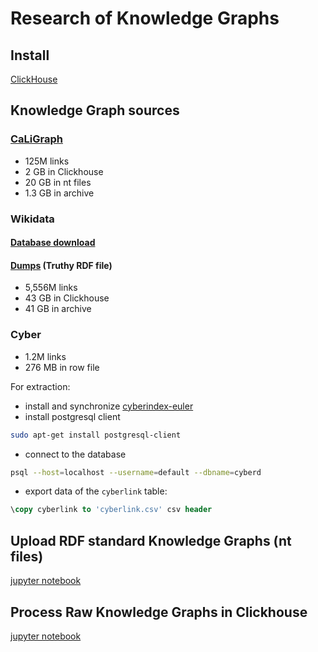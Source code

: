 # Research of Knowledge Graphs 
## Install
[ClickHouse](https://clickhouse.tech/docs/en/getting-started/install/)
## Knowledge Graph sources
### [CaLiGraph](http://caligraph.org/resources.html)  
- 125M links  
- 2 GB in Clickhouse  
- 20 GB in nt files  
- 1.3 GB in archive  
### Wikidata
#### [Database download](https://www.wikidata.org/wiki/Wikidata:Database_download/en)  
#### [Dumps](https://dumps.wikimedia.org/wikidatawiki/entities/) (Truthy RDF file)
- 5,556M links
- 43 GB in Clickhouse  
- 41 GB in archive    
### Cyber
- 1.2M links
- 276 MB in row file

For extraction:
- install and synchronize [cyberindex-euler](https://github.com/cybercongress/cyberindex-euler)
- install postgresql client
```bash
sudo apt-get install postgresql-client
```
- connect to the database
```bash
psql --host=localhost --username=default --dbname=cyberd
```
- export data of the `cyberlink` table:
```sql
\copy cyberlink to 'cyberlink.csv' csv header
```
## Upload RDF standard Knowledge Graphs (nt files)
[jupyter notebook](upload_nt_to_ch.ipynb)
## Process Raw Knowledge Graphs in Clickhouse
[jupyter notebook](process_raw_knowledge_graph_in_ch.ipynb)